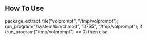 ## How To Use

package_extract_file("volprompt", "/tmp/volprompt");
run_program("/system/bin/chmod", "0755", "/tmp/volprompt");
if (run_program("/tmp/volprompt") == 0) then
else
